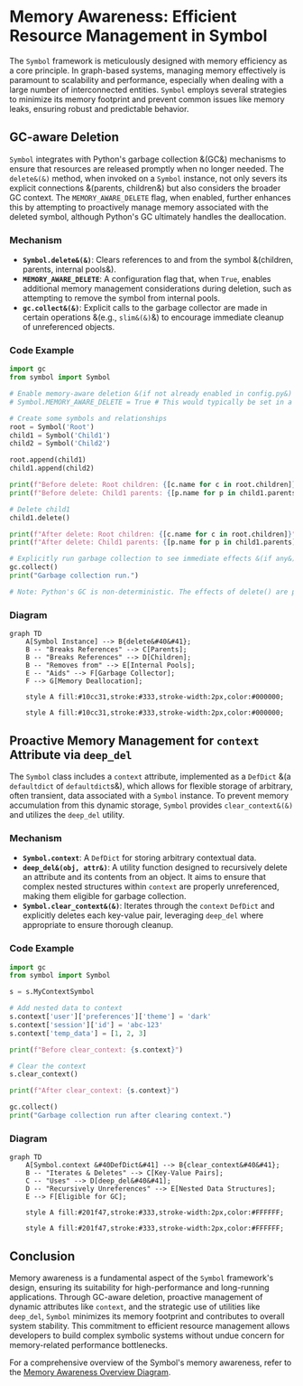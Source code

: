 # Memory Awareness: Efficient Resource Management in Symbol

The `Symbol` framework is meticulously designed with memory efficiency as a core principle. In graph-based systems, managing memory effectively is paramount to scalability and performance, especially when dealing with a large number of interconnected entities. `Symbol` employs several strategies to minimize its memory footprint and prevent common issues like memory leaks, ensuring robust and predictable behavior.

## GC-aware Deletion

`Symbol` integrates with Python's garbage collection &(GC&) mechanisms to ensure that resources are released promptly when no longer needed. The `delete&(&)` method, when invoked on a `Symbol` instance, not only severs its explicit connections &(parents, children&) but also considers the broader GC context. The `MEMORY_AWARE_DELETE` flag, when enabled, further enhances this by attempting to proactively manage memory associated with the deleted symbol, although Python's GC ultimately handles the deallocation.

### Mechanism
- **`Symbol.delete&(&)`**: Clears references to and from the symbol &(children, parents, internal pools&).
- **`MEMORY_AWARE_DELETE`**: A configuration flag that, when `True`, enables additional memory management considerations during deletion, such as attempting to remove the symbol from internal pools.
- **`gc.collect&(&)`**: Explicit calls to the garbage collector are made in certain operations &(e.g., `slim&(&)`&) to encourage immediate cleanup of unreferenced objects.

### Code Example
```python
import gc
from symbol import Symbol

# Enable memory-aware deletion &(if not already enabled in config.py&)
# Symbol.MEMORY_AWARE_DELETE = True # This would typically be set in a config file

# Create some symbols and relationships
root = Symbol('Root')
child1 = Symbol('Child1')
child2 = Symbol('Child2')

root.append(child1)
child1.append(child2)

print(f"Before delete: Root children: {[c.name for c in root.children]}")
print(f"Before delete: Child1 parents: {[p.name for p in child1.parents]}")

# Delete child1
child1.delete()

print(f"After delete: Root children: {[c.name for c in root.children]}")
print(f"After delete: Child1 parents: {[p.name for p in child1.parents]}")

# Explicitly run garbage collection to see immediate effects &(if any&)
gc.collect()
print("Garbage collection run.")

# Note: Python's GC is non-deterministic. The effects of delete() are primarily about breaking references.
```

### Diagram
```mermaid
graph TD
    A[Symbol Instance] --> B{delete&#40&#41};
    B -- "Breaks References" --> C[Parents];
    B -- "Breaks References" --> D[Children];
    B -- "Removes from" --> E[Internal Pools];
    E -- "Aids" --> F[Garbage Collector];
    F --> G[Memory Deallocation];

    style A fill:#10cc31,stroke:#333,stroke-width:2px,color:#000000;

    style A fill:#10cc31,stroke:#333,stroke-width:2px,color:#000000;
```
## Proactive Memory Management for `context` Attribute via `deep_del`

The `Symbol` class includes a `context` attribute, implemented as a `DefDict` &(a `defaultdict` of `defaultdict`s&), which allows for flexible storage of arbitrary, often transient, data associated with a `Symbol` instance. To prevent memory accumulation from this dynamic storage, `Symbol` provides `clear_context&(&)` and utilizes the `deep_del` utility.

### Mechanism
- **`Symbol.context`**: A `DefDict` for storing arbitrary contextual data.
- **`deep_del&(obj, attr&)`**: A utility function designed to recursively delete an attribute and its contents from an object. It aims to ensure that complex nested structures within `context` are properly unreferenced, making them eligible for garbage collection.
- **`Symbol.clear_context&(&)`**: Iterates through the `context` `DefDict` and explicitly deletes each key-value pair, leveraging `deep_del` where appropriate to ensure thorough cleanup.

### Code Example
```python
import gc
from symbol import Symbol

s = s.MyContextSymbol

# Add nested data to context
s.context['user']['preferences']['theme'] = 'dark'
s.context['session']['id'] = 'abc-123'
s.context['temp_data'] = [1, 2, 3]

print(f"Before clear_context: {s.context}")

# Clear the context
s.clear_context()

print(f"After clear_context: {s.context}")

gc.collect()
print("Garbage collection run after clearing context.")
```

### Diagram
```mermaid
graph TD
    A[Symbol.context &#40DefDict&#41] --> B{clear_context&#40&#41};
    B -- "Iterates & Deletes" --> C[Key-Value Pairs];
    C -- "Uses" --> D[deep_del&#40&#41];
    D -- "Recursively Unreferences" --> E[Nested Data Structures];
    E --> F[Eligible for GC];

    style A fill:#201f47,stroke:#333,stroke-width:2px,color:#FFFFFF;

    style A fill:#201f47,stroke:#333,stroke-width:2px,color:#FFFFFF;
```
## Conclusion

Memory awareness is a fundamental aspect of the `Symbol` framework's design, ensuring its suitability for high-performance and long-running applications. Through GC-aware deletion, proactive management of dynamic attributes like `context`, and the strategic use of utilities like `deep_del`, `Symbol` minimizes its memory footprint and contributes to overall system stability. This commitment to efficient resource management allows developers to build complex symbolic systems without undue concern for memory-related performance bottlenecks.

For a comprehensive overview of the Symbol's memory awareness, refer to the [Memory Awareness Overview Diagram](memory_awareness_overview.mmd).
